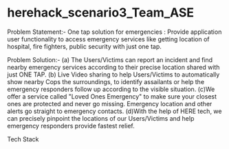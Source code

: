 # herehack_scenario3_Team_ASE

Problem Statement:-
One tap solution for emergencies : Provide application user functionality to access emergency services like getting location of hospital, fire fighters, public security with just one tap.

Problem Solution:-
(a) The Users/Victims can report an incident and find nearby emergency services according to their precise location shared with just ONE TAP.
(b) Live Video sharing to help Users/Victims to automatically show nearby Cops the surroundings, to identify assailants or help the emergency responders follow up according to the visible situation.
(c)We offer a service called "Loved Ones Emergency" to make sure your closest ones are protected and never go missing. Emergency location and other alerts go straight to emergency contacts.
(d)With the help of HERE tech, we can precisely pinpoint the locations of our Users/Victims and help emergency responders provide fastest relief.

Tech Stack
